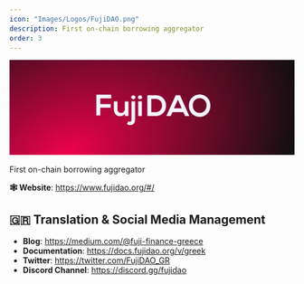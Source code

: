```yaml
---
icon: "Images/Logos/FujiDAO.png"
description: First on-chain borrowing aggregator
order: 3
---
```


![](../Images/Covers/FujiDAO.png)

First on-chain borrowing aggregator

**🕸️ Website**: https://www.fujidao.org/#/

## 🇬🇷 Translation & Social Media Management

- **Blog**: https://medium.com/@fuji-finance-greece
- **Documentation**: https://docs.fujidao.org/v/greek
- **Twitter**: https://twitter.com/FujiDAO_GR
- **Discord Channel**: https://discord.gg/fujidao

